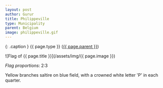```yaml
---
layout: post
author: Gurur
title: Philippeville
type: Municipality
parent: Belgium
image: philippeville.gif
---
```

{: .caption }
{{ page.type }} ([{{ page.parent }}](/2019/03/14/belgium.html))

![Flag of {{ page.title }}](/assets/img/{{ page.image }})

*Flag proportions*: 2:3

Yellow branches saltire on blue field, with a crowned white letter 'P' in each quarter.